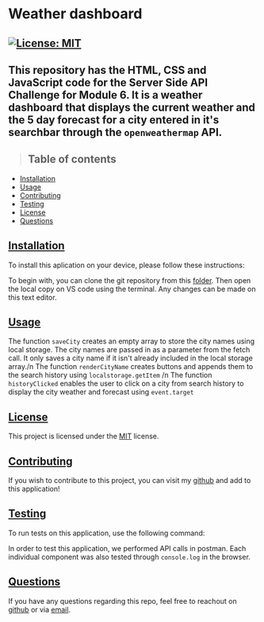 # **Weather dashboard**

## [![License: MIT](https://img.shields.io/badge/License-MIT-yellow.svg)](https://opensource.org/licenses/MIT)

## This repository has the HTML, CSS and JavaScript code for the Server Side API Challenge for Module 6. It is a weather dashboard that displays the current weather and the 5 day forecast for a city entered in it's searchbar through the `openweathermap` API.


>## Table of contents

- [Installation](#installation)
- [Usage](#usage)
- [Contributing](#contributing)
- [Testing](#testing)
- [License](#license)
- [Questions](#questions)

## [**Installation**](#table-of-contents)

To install this aplication on your device, please follow these instructions:

To begin with, you can clone the git repository from this [folder](https://github.com/rashida53/weather-dashboard). Then open the local copy on VS code using the terminal. Any changes can be made on this text editor.


## [**Usage**](#table-of-contents)
The function `saveCity` creates an empty array to store the city names using local storage. The city names are passed in as a parameter from the fetch call. It only saves a city name if it isn't already included in the local storage array./n The function `renderCityName` creates buttons and appends them to the search history using `localstorage.getItem` /n  The function `historyClicked` enables the user to click on a city from search history to display the city weather and forecast using `event.target`


## [**License**](#table-of-contents)
This project is licensed under the [MIT](https://opensource.org/licenses/MIT) license.

## [**Contributing**](#table-of-contents)
If you wish to contribute to this project, you can visit my [github](https://github.com/rashida53) and add to this application!

## [**Testing**](#table-of-contents)

To run tests on this application, use the following command:

In order to test this application, we performed API calls in postman. Each individual component was also tested through ```console.log```  in the browser.

## [**Questions**](#table-of-contents)

If you have any questions regarding this repo, feel free to reachout on [github](https://github.com/rashida53) or via [email](rashidamk21@gmail.com).


